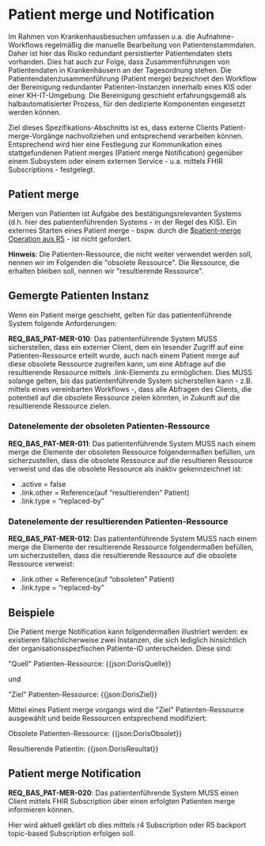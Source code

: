 # Patient merge und Notification
Im Rahmen von Krankenhausbesuchen umfassen u.a. die Aufnahme-Workflows regelmäßig die manuelle Bearbeitung von Patientenstammdaten. Daher ist hier das Risiko redundant persistierter Patientendaten stets vorhanden. Dies hat auch zur Folge, dass Zusammenführungen von Patientendaten in Krankenhäusern an der Tagesordnung stehen. 
Die Patientendatenzusammenführung (Patient merge) bezeichnet den Workflow der Bereinigung redundanter Patienten-Instanzen innerhalb eines KIS oder einer KH-IT-Umgebung. Die Bereinigung geschieht erfahrungsgemäß als halbautomatisierter Prozess, für den dedizierte Komponenten eingesetzt werden können.

Ziel dieses Spezifikations-Abschnitts ist es, dass externe Clients Patient-merge-Vorgänge nachvollziehen und entsprechend verarbeiten können.
Entsprechend wird hier eine Festlegung zur Kommunikation eines stattgefundenen Patient merges (Patient merge Notification) gegenüber einem Subsystem oder einem externen Service - u.a. mittels FHIR Subscriptions - festgelegt.


## Patient merge
Mergen von Patienten ist Aufgabe des bestätigungsrelevanten Systems (d.h. hier des patientenführenden Systems - in der Regel des KIS). 
Ein externes Starten eines Patient merge - bspw. durch die [$patient-merge Operation aus R5](https://hl7.org/fhir/R5/patient-operation-merge.html) - ist nicht gefordert.

**Hinweis**: Die Patienten-Ressource, die nicht weiter verwendet werden soll, nennen wir im Folgenden die "obsolete Ressource". Die Ressource, die erhalten bleiben soll, nennen wir "resultierende Ressource".

## Gemergte Patienten Instanz
Wenn ein Patient merge geschieht, gelten für das patientenführende System folgende Anforderungen:

**REQ_BAS_PAT-MER-010**: Das patientenführende System MUSS sicherstellen, dass ein externer Client, dem ein lesender Zugriff auf eine Patienten-Ressource erteilt wurde, auch nach einem Patient merge auf diese obsolete Ressource zugreifen kann, um eine Abfrage auf die resultierende Ressource mittels .link-Elements zu ermöglichen. Dies MUSS solange gelten, bis das patientenführende System sicherstellen kann - z.B. mittels eines vereinbarten Workflows -, dass alle Abfragen des Clients, die potentiell auf die obsolete Ressource zielen könnten, in Zukunft auf die resultierende Ressource zielen.

### Datenelemente der obsoleten Patienten-Ressource

**REQ_BAS_PAT-MER-011**: Das patientenführende System MUSS nach einem merge die Elemente der obsoleten Ressource folgendermaßen befüllen, um sicherzustellen, dass die obsolete Ressource auf die resultieren Ressource verweist und das die obsolete Ressource als inaktiv gekennzeichnet ist:
- .active = false
- .link.other = Reference(auf “resultierenden” Patient)
- .link.type = “replaced-by”

### Datenelemente der resultierenden Patienten-Ressource

**REQ_BAS_PAT-MER-012**: Das patientenführende System MUSS nach einem merge die Elemente der resultierende Ressource folgendermaßen befüllen, um sicherzustellen, dass die resultierende Ressource auf die obsolete Ressource verweist:
- .link.other = Reference(auf “obsoleten” Patient)
- .link.type = “replaced-by”

## Beispiele
Die Patient merge Notification kann folgendermaßen illustriert werden: ex existieren fälschlicherweise zwei Instanzen, die sich lediglich hinsichtlich der organisationsspezfischen Patiente-ID unterscheiden.
Diese sind: 

"Quell" Patienten-Ressource:
{{json:DorisQuelle}}

und

"Ziel" Patienten-Ressource:
{{json:DorisZiel}}

Mittel eines Patient merge vorgangs wird die "Ziel" Patienten-Ressource ausgewählt und beide Ressourcen entsprechend modifiziert:

Obsolete Patienten-Ressource:
{{json:DorisObsolet}}

Resultierende Patientin:
{{json:DorisResultat}}

## Patient merge Notification
**REQ_BAS_PAT-MER-020**: Das patientenführende System MUSS einen Client mittels FHIR Subscription über einen erfolgten Patienten merge informieren können.

Hier wird aktuell geklärt ob dies mittels r4 Subscription oder R5 backport topic-based Subscription erfolgen soll.


